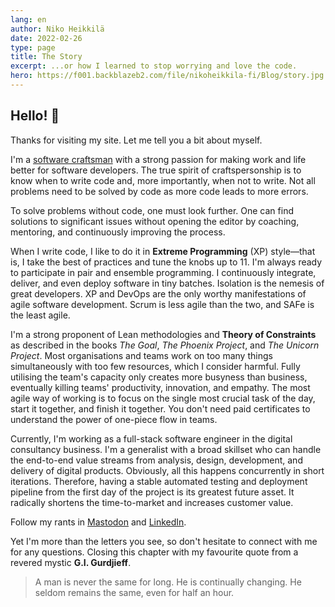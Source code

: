 ```yaml
---
lang: en
author: Niko Heikkilä
date: 2022-02-26
type: page
title: The Story
excerpt: ...or how I learned to stop worrying and love the code.
hero: https://f001.backblazeb2.com/file/nikoheikkila-fi/Blog/story.jpg
---
```


## Hello! 🖖

Thanks for visiting my site. Let me tell you a bit about myself.

I'm a [software craftsman](/blog/death-of-the-production-line-and-factory-workers-attitude) with a strong passion for making work and life better for software developers. The true spirit of craftspersonship is to know when to write code and, more importantly, when not to write. Not all problems need to be solved by code as more code leads to more errors.

To solve problems without code, one must look further. One can find solutions to significant issues without opening the editor by coaching, mentoring, and continuously improving the process.

When I write code, I like to do it in **Extreme Programming** (XP) style—that is, I take the best of practices and tune the knobs up to 11. I'm always ready to participate in pair and ensemble programming. I continuously integrate, deliver, and even deploy software in tiny batches. Isolation is the nemesis of great developers. XP and DevOps are the only worthy manifestations of agile software development. Scrum is less agile than the two, and SAFe is the least agile.

I'm a strong proponent of Lean methodologies and **Theory of Constraints** as described in the books *The Goal*, *The Phoenix Project*, and *The Unicorn Project*. Most organisations and teams work on too many things simultaneously with too few resources, which I consider harmful. Fully utilising the team's capacity only creates more busyness than business, eventually killing teams' productivity, innovation, and empathy. The most agile way of working is to focus on the single most crucial task of the day, start it together, and finish it together. You don't need paid certificates to understand the power of one-piece flow in teams.

Currently, I'm working as a full-stack software engineer in the digital consultancy business. I'm a generalist with a broad skillset who can handle the end-to-end value streams from analysis, design, development, and delivery of digital products. Obviously, all this happens concurrently in short iterations. Therefore, having a stable automated testing and deployment pipeline from the first day of the project is its greatest future asset. It radically shortens the time-to-market and increases customer value.

Follow my rants in [Mastodon](https://mastodon.technology/@nikoheikkila) and [LinkedIn](https://www.linkedin.com/in/nikoheikkila/).

Yet I'm more than the letters you see, so don't hesitate to connect with me for any questions. Closing this chapter with my favourite quote from a revered mystic **G.I. Gurdjieff**.

> A man is never the same for long. He is continually changing. He seldom remains the same, even for half an hour.
